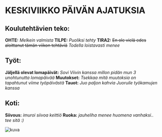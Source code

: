 # KESKIVIIKKO PÄIVÄN AJATUKSIA

## Koulutehtävien teko:
**OHTE:**
*Melkein valmista*
**TILPE:**
*Puoliksi tehty*
**TIRA2:**
~~En ole vielä edes aloittanut tämän viikon tehtäviä~~
*Todella loistavasti menee*


## Työt:
**Jäljellä olevat lomapäivät:**
*Sovi Viivin kanssa millon pidän mun 3 unohtunutta lomapäivää*
**Muutokset:**
*Tsekkaa mitä muutoksia on tapahtunut viime työpäivästä*
**Tauot:**
*Juo paljon kahvia*
*Juoruile työkamujen kanssa*

## Koti:
**Siivous:**
*imuroi*
*siivoa keittiö*
**Ruoka:**
*jauheliha menee huomena vanhaksi.. tee sitä :)*

![kuva](https://www.google.com/search?q=you+are+doing+great+meme&client=ubuntu&hs=lYD&channel=fs&sxsrf=ALiCzsbfE3N466DFnRGf8K0V3iMSfLw9hg:1667379216441&source=lnms&tbm=isch&sa=X&ved=2ahUKEwi2kZvPj4_7AhUDzIsKHTMYARoQ_AUoAXoECAIQAw&biw=1846&bih=968&dpr=1#imgrc=NT7cfRmyQoGzcM)
